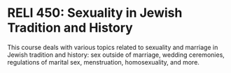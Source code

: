 # RELI 450: Sexuality in Jewish Tradition and History

This course deals with various topics related to sexuality and marriage in Jewish tradition and history: sex outside of marriage, wedding ceremonies, regulations of marital sex, menstruation, homosexuality, and more.